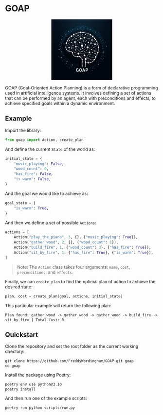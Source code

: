# GOAP

<p align="center">
  <img src="./resources/goap.png" alt="GOAP logo" width="200" height="200">
</p>

GOAP (Goal-Oriented Action Planning) is a form of declarative programming used in artificial intelligence systems.
It involves defining a set of actions that can be performed by an agent, each with preconditions and effects, to achieve specified goals within a dynamic environment.

## Example

Import the library:

```python
from goap import Action, create_plan
```

And define the current `State` of the world as:

```python
initial_state = {
    "music_playing": False,
    "wood_count": 0,
    "has_fire": False,
    "is_warm": False,
}
```

And the goal we would like to achieve as:

```python
goal_state = {
    "is_warm": True,
}
```

And then we define a set of possible `Actions`:

```python
actions = [
    Action("play_the_piano", 3, {}, {"music_playing": True}),
    Action("gather_wood", 2, {}, {"wood_count": 1}),
    Action("build_fire", 1, {"wood_count": 3}, {"has_fire": True}),
    Action("sit_by_fire", 1, {"has_fire": True}, {"is_warm": True}),
]
```

> Note: The `Action` class takes four arguments: `name`, `cost`, `preconditions`, and `effects`.

Finally, we can `create_plan` to find the optimal plan of action to achieve the desired state:

```python
plan, cost = create_plan(goal, actions, initial_state)
```

This particular example will return the following plan:

```
Plan found: gather_wood -> gather_wood -> gather_wood -> build_fire -> sit_by_fire | Total Cost: 8
```

## Quickstart

Clone the repository and set the root folder as the current working directory:

```shell
git clone https://github.com/FreddyWordingham/GOAP.git goap
cd goap
```

Install the package using Poetry:

```shell
poetry env use python@3.10
poetry install
```

And then run one of the example scripts:

```shell
poetry run python scripts/run.py
```
